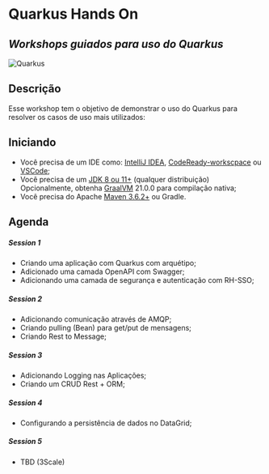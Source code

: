 # Quarkus Hands On
## _Workshops guiados para uso do Quarkus_

![Quarkus](https://quarkus.io/assets/images/quarkus_logo_horizontal_rgb_reverse.svg)
## Descrição
Esse workshop tem o objetivo de demonstrar o uso do Quarkus para resolver os casos de uso mais utilizados: 

## Iniciando

- Você precisa de um IDE como: [IntelliJ IDEA](https://www.jetbrains.com/idea/download/), [CodeReady-workscpace](https://developers.redhat.com/products/codeready-workspaces/overview) ou [VSCode](https://code.visualstudio.com/Download);
- Você precisa de um [JDK 8 ou 11+](https://adoptopenjdk.net/) (qualquer distribuição) Opcionalmente, obtenha [GraalVM](https://www.graalvm.org/) 21.0.0 para compilação nativa;
- Você precisa do Apache [Maven 3.6.2+](https://maven.apache.org/) ou Gradle. 

## Agenda

##### Session 1
- Criando uma aplicação com Quarkus com arquétipo;
- Adicionado uma camada OpenAPI com Swagger;
- Adicionando uma camada de segurança e autenticação com RH-SSO;
   
##### Session 2
- Adicionando comunicação através de AMQP;
- Criando pulling (Bean) para get/put de mensagens;
- Criando Rest to Message;
##### Session 3
- Adicionando Logging nas Aplicações;
- Criando um CRUD Rest + ORM;

##### Session 4
- Configurando a persistência de dados no DataGrid;

##### Session 5
- TBD (3Scale)